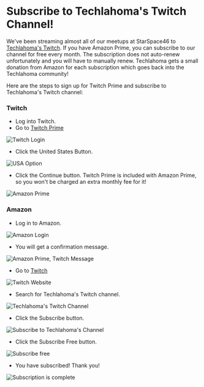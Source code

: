 # Subscribe to Techlahoma's Twitch Channel!

We've been streaming almost all of our meetups at StarSpace46 to [Techlahoma's Twitch](twitch.tv/techlahoma). If you have Amazon Prime, you can subscribe to our channel for free every month. The subscription does not auto-renew unfortunately and you will have to manually renew. Techlahoma gets a small donation from Amazon for each subscription which goes back into the Techlahoma community!

Here are the steps to sign up for Twitch Prime and subscribe to Techlahoma's Twitch channel:

### Twitch
* Log into Twitch.
* Go to [Twitch Prime](https://www.twitch.tv/prime)

![Twitch Login](../TwitchPrime/1.jpg)

* Click the United States Button. 

![USA Option](../TwitchPrime/2.jpg)

* Click the Continue button. Twitch Prime is included with Amazon Prime, so you won't be charged an extra monthly fee for it!

![Amazon Prime](../TwitchPrime/3.jpg)

### Amazon

* Log in to Amazon.

![Amazon Login](../TwitchPrime/4.jpg)

* You will get a confirmation message.

![Amazon Prime, Twitch Message](../TwitchPrime/5.jpg)

* Go to [Twitch](https://www.twitch.tv)

![Twitch Website](../TwitchPrime/6.jpg)

* Search for Techlahoma's Twitch channel.

![Techlahoma's Twitch Channel](../TwitchPrime/7.jpg)

* Click the Subscribe button.

![Subscribe to Techlahoma's Channel](../TwitchPrime/8.jpg)

* Click the Subscribe Free button.

![Subscribe free](../TwitchPrime/9.jpg)

* You have subscribed! Thank you!

![Subscription is complete](../TwitchPrime/10.jpg)
